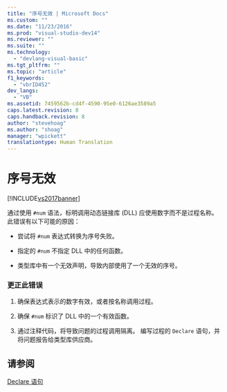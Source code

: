 ```yaml
---
title: "序号无效 | Microsoft Docs"
ms.custom: ""
ms.date: "11/23/2016"
ms.prod: "visual-studio-dev14"
ms.reviewer: ""
ms.suite: ""
ms.technology: 
  - "devlang-visual-basic"
ms.tgt_pltfrm: ""
ms.topic: "article"
f1_keywords: 
  - "vbrID452"
dev_langs: 
  - "VB"
ms.assetid: 7459562b-cd4f-4590-95e0-6126ae3589a5
caps.latest.revision: 8
caps.handback.revision: 8
author: "stevehoag"
ms.author: "shoag"
manager: "wpickett"
translationtype: Human Translation
---
```

# 序号无效
[!INCLUDE[vs2017banner](../../../csharp/includes/vs2017banner.md)]

通过使用 `#num` 语法，标明调用动态链接库 \(DLL\) 应使用数字而不是过程名称。  此错误有以下可能的原因：  
  
-   尝试将 `#num` 表达式转换为序号失败。  
  
-   指定的 `#num` 不指定 DLL 中的任何函数。  
  
-   类型库中有一个无效声明，导致内部使用了一个无效的序号。  
  
### 更正此错误  
  
1.  确保表达式表示的数字有效，或者按名称调用过程。  
  
2.  确保 `#num` 标识了 DLL 中的一个有效函数。  
  
3.  通过注释代码，将导致问题的过程调用隔离。  编写过程的 `Declare` 语句，并将问题报告给类型库供应商。  
  
## 请参阅  
 [Declare 语句](../../../visual-basic/language-reference/statements/declare-statement.md)